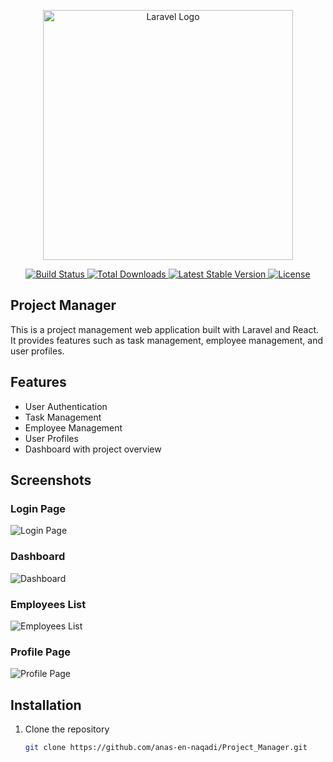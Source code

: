 <p align="center">
    <a href="https://laravel.com" target="_blank">
        <img src="https://raw.githubusercontent.com/laravel/art/master/logo-lockup/5%20SVG/2%20CMYK/1%20Full%20Color/laravel-logolockup-cmyk-red.svg" width="400" alt="Laravel Logo">
    </a>
</p>

<p align="center">
    <a href="https://github.com/laravel/framework/actions">
        <img src="https://github.com/laravel/framework/workflows/tests/badge.svg" alt="Build Status">
    </a>
    <a href="https://packagist.org/packages/laravel/framework">
        <img src="https://img.shields.io/packagist/dt/laravel/framework" alt="Total Downloads">
    </a>
    <a href="https://packagist.org/packages/laravel/framework">
        <img src="https://img.shields.io/packagist/v/laravel/framework" alt="Latest Stable Version">
    </a>
    <a href="https://packagist.org/packages/laravel/framework">
        <img src="https://img.shields.io/packagist/l/laravel/framework" alt="License">
    </a>
</p>

## Project Manager

This is a project management web application built with Laravel and React. It provides features such as task management, employee management, and user profiles.

## Features

- User Authentication
- Task Management
- Employee Management
- User Profiles
- Dashboard with project overview

## Screenshots

### Login Page
![Login Page](https://github.com/your-username/project-manager/blob/main/path/to/login-page.png)

### Dashboard
![Dashboard](https://github.com/your-username/project-manager/blob/main/path/to/dashboard.png)

### Employees List
![Employees List](https://github.com/your-username/project-manager/blob/main/path/to/employees-list.png)

### Profile Page
![Profile Page](https://github.com/your-username/project-manager/blob/main/path/to/profile-page.png)

## Installation

1. Clone the repository
   ```bash
   git clone https://github.com/anas-en-naqadi/Project_Manager.git
